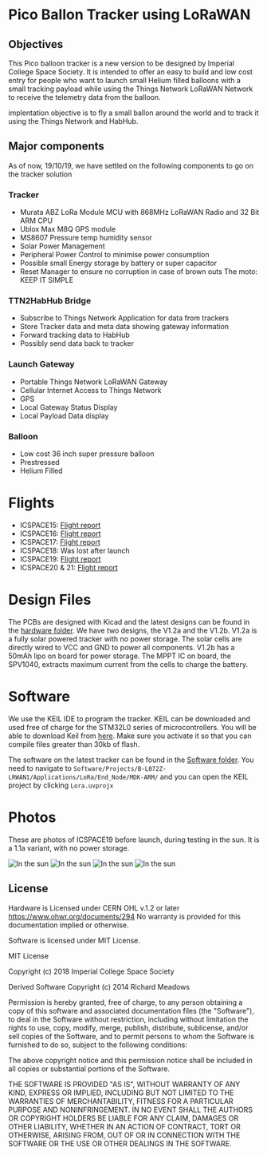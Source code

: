 # Pico Ballon Tracker using LoRaWAN


## Objectives
This Pico balloon tracker is a new version to be designed by Imperial College Space Society. It is intended to offer an easy to build and low cost entry for people who want to launch small Helium filled balloons with a small tracking payload while using the Things Network LoRaWAN Network to receive the telemetry data from the balloon.

 implentation objective is to fly a small ballon around the world and to track it using the Things Network and HabHub.

## Major components
As of now, 19/10/19, we have settled on the following components to go on the tracker solution

### Tracker

* Murata ABZ LoRa Module MCU with 868MHz LoRaWAN Radio and 32 Bit ARM CPU
* Ublox Max M8Q GPS module
* MS8607 Pressure temp humidity sensor
* Solar Power Management
* Peripheral Power Control to minimise power consumption
* Possible small Energy storage by battery or super capacitor
* Reset Manager to ensure no corruption in case of brown outs
The moto: KEEP IT SIMPLE

### TTN2HabHub Bridge

* Subscribe to Things Network Application for data from trackers
* Store Tracker data and meta data showing gateway information
* Forward tracking data to HabHub
* Possibly send data back to tracker

### Launch Gateway

* Portable Things Network LoRaWAN Gateway
* Cellular Internet Access to Things Network
* GPS
* Local Gateway Status Display
* Local Payload Data display

### Balloon

* Low cost 36 inch super pressure balloon
* Prestressed
* Helium Filled


# Flights
* ICSPACE15: [Flight report](https://www.union.ic.ac.uk/guilds/icseds/2020/01/long-range-lora-balloon-tracker-launch-from-london/)
* ICSPACE16: [Flight report](https://www.union.ic.ac.uk/guilds/icseds/2020/02/balloon-flights-to-austria-and-slovakia/)
* ICSPACE17: [Flight report](https://www.union.ic.ac.uk/guilds/icseds/2020/02/balloon-flights-to-austria-and-slovakia/)
* ICSPACE18: Was lost after launch
* ICSPACE19: [Flight report](https://www.union.ic.ac.uk/guilds/icseds/2020/03/launch-of-icspace19/)
* ICSPACE20 & 21: [Flight report](https://www.union.ic.ac.uk/guilds/icseds/2020/10/icspace21-flight-to-japan-and-icspace20/)


# Design Files
The PCBs are designed with Kicad and the latest designs can be found in the [hardware folder](Current%20Tracker%20Prototype/hardware/Kicad/). We have two designs, the V1.2a and the V1.2b. V1.2a is a fully solar powered tracker with no power storage. The solar cells are directly wired to VCC and GND to power all components. V1.2b has a 50mAh lipo on board for power storage. The MPPT IC on board, the SPV1040, extracts maximum current from the cells to charge the battery.


# Software
We use the KEIL IDE to program the tracker. KEIL can be downloaded and used free of charge for the STM32L0 series of microcontrollers. You will be able to download Keil from [here](https://www2.keil.com/stmicroelectronics-stm32/mdk). Make sure you activate it so that you can compile files greater than 30kb of flash.

The software on the latest tracker can be found in the [Software folder](Software). You need to navigate to ``Software/Projects/B-L072Z-LRWAN1/Applications/LoRa/End_Node/MDK-ARM/`` and you can open the KEIL project by clicking ``Lora.uvprojx``

# Photos
These are photos of ICSPACE19 before launch, during testing in the sun. It is a 1.1a variant, with no power storage.

![In the sun](/Photos/20200316_124231.jpg "In the sun")
![In the sun](/Photos/20200316_124347.jpg "In the sun")
![In the sun](/Photos/20200316_125523.jpg "In the sun")
![In the sun](/Photos/20200316_130210.jpg "In the sun")


## License

Hardware is Licensed under CERN OHL v.1.2 or later https://www.ohwr.org/documents/294 No warranty is provided for this documentation implied or otherwise.

Software is licensed under MIT License.

MIT License

Copyright (c) 2018 Imperial College Space Society

Derived Software  Copyright (c) 2014  Richard Meadows <richardeoin>

Permission is hereby granted, free of charge, to any person obtaining a copy of this software and associated documentation files (the "Software"), to deal in the Software without restriction, including without limitation the rights to use, copy, modify, merge, publish, distribute, sublicense, and/or sell copies of the Software, and to permit persons to whom the Software is furnished to do so, subject to the following conditions:

The above copyright notice and this permission notice shall be included in all copies or substantial portions of the Software.

THE SOFTWARE IS PROVIDED "AS IS", WITHOUT WARRANTY OF ANY KIND, EXPRESS OR IMPLIED, INCLUDING BUT NOT LIMITED TO THE WARRANTIES OF MERCHANTABILITY, FITNESS FOR A PARTICULAR PURPOSE AND NONINFRINGEMENT. IN NO EVENT SHALL THE AUTHORS OR COPYRIGHT HOLDERS BE LIABLE FOR ANY CLAIM, DAMAGES OR OTHER LIABILITY, WHETHER IN AN ACTION OF CONTRACT, TORT OR OTHERWISE, ARISING FROM, OUT OF OR IN CONNECTION WITH THE SOFTWARE OR THE USE OR OTHER DEALINGS IN THE SOFTWARE.
